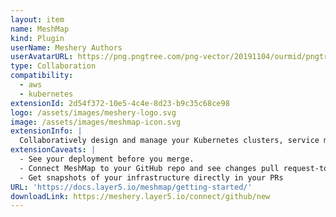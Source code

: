 ```yaml
---
layout: item
name: MeshMap
kind: Plugin
userName: Meshery Authors
userAvatarURL: https://png.pngtree.com/png-vector/20191104/ourmid/pngtree-businessman-avatar-cartoon-style-png-image_1953664.jpg
type: Collaboration
compatibility: 
  - aws
  - kubernetes
extensionId: 2d54f372-10e5-4c4e-8d23-b9c35c68ce98
logo: /assets/images/meshery-logo.svg
image: /assets/images/meshmap-icon.svg
extensionInfo: |
  Collaboratively design and manage your Kubernetes clusters, service mesh deployments, and cloud native apps. MeshMap is now in private beta.
extensionCaveats: |
  - See your deployment before you merge.
  - Connect MeshMap to your GitHub repo and see changes pull request-to-pull request
  - Get snapshots of your infrastructure directly in your PRs
URL: 'https://docs.layer5.io/meshmap/getting-started/'
downloadLink: https://meshery.layer5.io/connect/github/new
---
```


